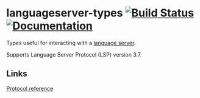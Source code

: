 # languageserver-types [![Build Status](https://travis-ci.org/gluon-lang/languageserver-types.svg?branch=master)](https://travis-ci.org/gluon-lang/languageserver-types) [![Documentation](https://docs.rs/languageserver-types/badge.svg)](https://docs.rs/crate/languageserver-types)

Types useful for interacting with a [language server](https://code.visualstudio.com/blogs/2016/06/27/common-language-protocol).

Supports Language Server Protocol (LSP) version 3.7.

## Links

[Protocol reference](https://github.com/Microsoft/language-server-protocol/blob/gh-pages/specification.md)
